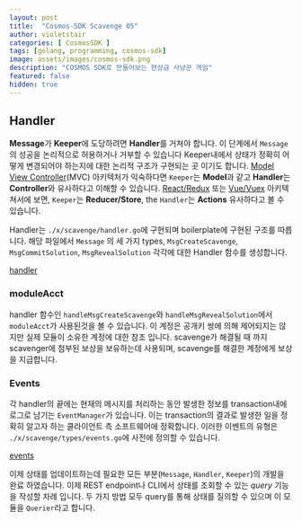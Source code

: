```yaml
---
layout: post
title:  "Cosmos-SDK Scavenge 05"
author: violetstair
categories: [ CosmosSDK ]
tags: [golang, programming, cosmos-sdk]
image: assets/images/cosmos-sdk.png
description: "COSMOS SDK로 만들어보는 현상금 사냥꾼 게임"
featured: false
hidden: true
---
```


## Handler

**Message**가 **Keeper**에 도당하려면 **Handler**를 거쳐야 합니다.
이 단계에서 `Message`의 성공을 논리적으로 허용하거나 거부할 수 있습니다
Keeper내에서 상태가 정확히 어떻게 변경되어야 하는지에 대한 논리적 구조가 구현되는 곳 이기도 합니다.
[Model View Controller](https://en.wikipedia.org/wiki/Model%E2%80%93view%E2%80%93controller)(MVC) 아키텍처가 익숙하다면 `Keeper`는 **Model**과 같고 **Handler**는 **Controller**와 유사하다고 이해할 수 있습니다.
[React/Redux](<https://en.wikipedia.org/wiki/React_(web_framework)>) 또는 [Vue/Vuex](https://en.wikipedia.org/wiki/Vue.js) 아키텍쳐서에 보면, `Keeper`는 **Reducer/Store**, the `Handler`는 **Actions** 유사하다고 볼 수 있습니다.

Handler는 `./x/scavenge/handler.go`에 구현되며 boilerplate에 구현된 구조를 따릅니다.
해당 파일에서 `Message` 의 세 가지 types, `MsgCreateScavenge`, `MsgCommitSolution`, `MsgRevealSolution` 각각에 대한 Handler 함수를 생성합니다.

[handler](https://github.com/cosmos/sdk-tutorials/tree/master/scavenge/x/scavenge/handler.go)

### moduleAcct

handler 함수인 `handleMsgCreateScavenge`와 `handleMsgRevealSolution`에서 `moduleAcct`가 사용된것을 볼 수 있습니다.
이 계정은 공개키 쌍에 의해 제어되지는 않지만 실제 모듈이 소유한 계정에 대한 참조 입니다.
scavenge가 해결될 때 까지 scavenger에 첨부된 보상을 보유하는데 사용되며, scavenge를 해결한 계정에게 보상을 지급합니다.

### Events

각 handler의 끝에는 현재의 메시지를 처리하는 동안 발생한 정보를 transaction내에 로그로 남기는 `EventManager`가 있습니다.
이는 transaction의 결과로 발생한 일을 정확히 알고자 하는 클라이언트 측 소프트웨어에 정확합니다.
이러한 이벤트의 유형은 `./x/scavenge/types/events.go`에 사전에 정의할 수 있습니다.

[events](https://github.com/cosmos/sdk-tutorials/tree/master/scavenge/x/scavenge/types/events.go)

이제 상태를 업데이트하는데 필요한 모든 부분(`Message`, `Handler`, `Keeper`)의 개발을 완료 하였습니다.
이제 REST endpoint나 CLI에서 상태를 조회할 수 있는 _query_ 기능을 작성할 차례 입니다.
두 가지 방법 모두 query를 통해 상태를 질의할 수 있으며 이 모듈을 `Querier`라고 합니다.
